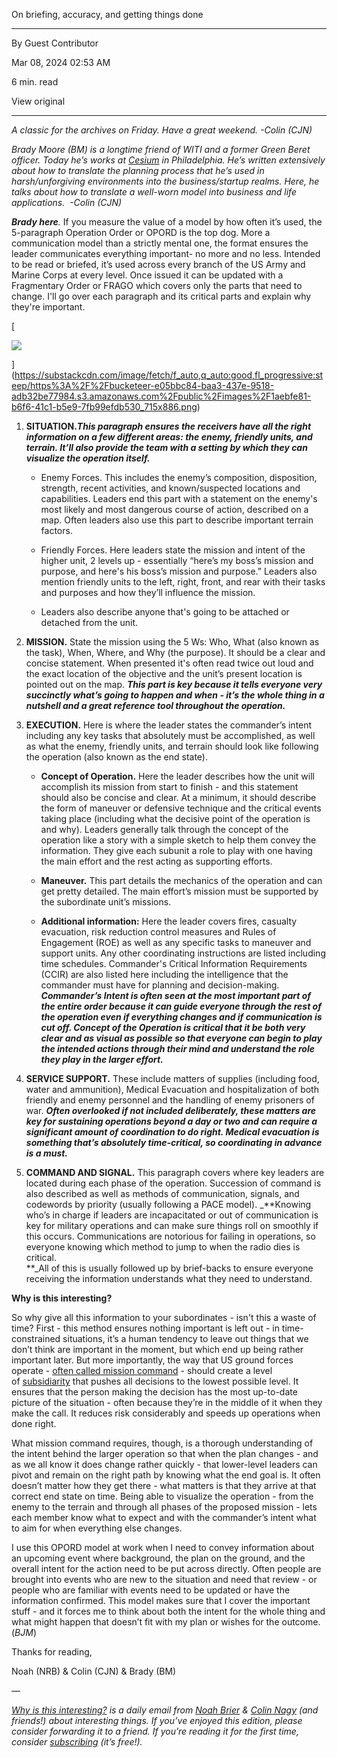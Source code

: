 On briefing, accuracy, and getting things done

---

By Guest Contributor

Mar 08, 2024 02:53 AM

6 min. read

View original

---

_A classic for the archives on Friday. Have a great weekend. -Colin (CJN)_

_Brady Moore (BM) is a longtime friend of WITI and a former Green Beret officer. Today he’s works at [Cesium](https://cesium.com/index.html) in Philadelphia. He’s written extensively about how to translate the planning process that he’s used in harsh/unforgiving environments into the business/startup realms. Here, he talks about how to translate a well-worn model into business and life applications.  -Colin (CJN)_ 

_**Brady here**._ If you measure the value of a model by how often it’s used, the 5-paragraph Operation Order or OPORD is the top dog. More a communication model than a strictly mental one, the format ensures the leader communicates everything important- no more and no less. Intended to be read or briefed, it’s used across every branch of the US Army and Marine Corps at every level. Once issued it can be updated with a Fragmentary Order or FRAGO which covers only the parts that need to change. I'll go over each paragraph and its critical parts and explain why they're important.

[

![](https://substackcdn.com/image/fetch/w_1456,c_limit,f_auto,q_auto:good,fl_progressive:steep/https%3A%2F%2Fbucketeer-e05bbc84-baa3-437e-9518-adb32be77984.s3.amazonaws.com%2Fpublic%2Fimages%2F1aebfe81-b6f6-41c1-b5e9-7fb99efdb530_715x886.png)

](https://substackcdn.com/image/fetch/f_auto,q_auto:good,fl_progressive:steep/https%3A%2F%2Fbucketeer-e05bbc84-baa3-437e-9518-adb32be77984.s3.amazonaws.com%2Fpublic%2Fimages%2F1aebfe81-b6f6-41c1-b5e9-7fb99efdb530_715x886.png)

1. **SITUATION.**_**This paragraph ensures the receivers have all the right information on a few different areas: the enemy, friendly units, and terrain. It’ll also provide the team with a setting by which they can visualize the operation itself.**_
    
    - Enemy Forces. This includes the enemy’s composition, disposition, strength, recent activities, and known/suspected locations and capabilities. Leaders end this part with a statement on the enemy's most likely and most dangerous course of action, described on a map. Often leaders also use this part to describe important terrain factors.
        
    - Friendly Forces. Here leaders state the mission and intent of the higher unit, 2 levels up - essentially “here’s my boss’s mission and purpose, and here's his boss’s mission and purpose.” Leaders also mention friendly units to the left, right, front, and rear with their tasks and purposes and how they’ll influence the mission.
        
    - Leaders also describe anyone that's going to be attached or detached from the unit. 
        
2. **MISSION.** State the mission using the 5 Ws: Who, What (also known as the task), When, Where, and Why (the purpose). It should be a clear and concise statement. When presented it's often read twice out loud and the exact location of the objective and the unit’s present location is pointed out on the map. _**This part is key because it tells everyone very succinctly what’s going to happen and when - it’s the whole thing in a nutshell and a great reference tool throughout the operation.**_
    
3. **EXECUTION.** Here is where the leader states the commander’s intent including any key tasks that absolutely must be accomplished, as well as what the enemy, friendly units, and terrain should look like following the operation (also known as the end state). 
    
    - **Concept of Operation.** Here the leader describes how the unit will accomplish its mission from start to finish - and this statement should also be concise and clear. At a minimum, it should describe the form of maneuver or defensive technique and the critical events taking place (including what the decisive point of the operation is and why). Leaders generally talk through the concept of the operation like a story with a simple sketch to help them convey the information. They give each subunit a role to play with one having the main effort and the rest acting as supporting efforts.
        
    - **Maneuver.** This part details the mechanics of the operation and can get pretty detailed. The main effort’s mission must be supported by the subordinate unit’s missions.
        
    - **Additional information:** Here the leader covers fires, casualty evacuation, risk reduction control measures and Rules of Engagement (ROE) as well as any specific tasks to maneuver and support units. Any other coordinating instructions are listed including time schedules. Commander's Critical Information Requirements (CCIR) are also listed here including the intelligence that the commander must have for planning and decision-making.  
        _**Commander’s Intent is often seen at the most important part of the entire order because it can guide everyone through the rest of the operation even if everything changes and if communication is cut off. Concept of the Operation is critical that it be both very clear and as visual as possible so that everyone can begin to play the intended actions through their mind and understand the role they play in the larger effort.**_
        
4. **SERVICE SUPPORT.** These include matters of supplies (including food, water and ammunition), Medical Evacuation and hospitalization of both friendly and enemy personnel and the handling of enemy prisoners of war. _**Often overlooked if not included deliberately, these matters are key for sustaining operations beyond a day or two and can require a significant amount of coordination to do right. Medical evacuation is something that’s absolutely time-critical, so coordinating in advance is a must.**_
    
5. **COMMAND AND SIGNAL.** This paragraph covers where key leaders are located during each phase of the operation. Succession of command is also described as well as methods of communication, signals, and codewords by priority (usually following a PACE model). _**Knowing who’s in charge if leaders are incapacitated or out of communication is key for military operations and can make sure things roll on smoothly if this occurs. Communications are notorious for failing in operations, so everyone knowing which method to jump to when the radio dies is critical.  
    **_All of this is usually followed up by brief-backs to ensure everyone receiving the information understands what they need to understand.
    

**Why is this interesting?** 

So why give all this information to your subordinates - isn't this a waste of time? First - this method ensures nothing important is left out - in time-constrained situations, it’s a human tendency to leave out things that we don’t think are important in the moment, but which end up being rather important later. But more importantly, the way that US ground forces operate - [often called mission command](https://quartermaster.substack.com/p/the-quartermaster-monday-29-april) - should create a level of [subsidiarity](https://en.wikipedia.org/wiki/Subsidiarity) that pushes all decisions to the lowest possible level. It ensures that the person making the decision has the most up-to-date picture of the situation - often because they’re in the middle of it when they make the call. It reduces risk considerably and speeds up operations when done right. 

What mission command requires, though, is a thorough understanding of the intent behind the larger operation so that when the plan changes - and as we all know it does change rather quickly - that lower-level leaders can pivot and remain on the right path by knowing what the end goal is. It often doesn’t matter how they get there - what matters is that they arrive at that correct end state on time. Being able to visualize the operation - from the enemy to the terrain and through all phases of the proposed mission - lets each member know what to expect and with the commander’s intent what to aim for when everything else changes. 

I use this OPORD model at work when I need to convey information about an upcoming event where background, the plan on the ground, and the overall intent for the action need to be put across directly. Often people are brought into events who are new to the situation and need that review - or people who are familiar with events need to be updated or have the information confirmed. This model makes sure that I cover the important stuff - and it forces me to think about both the intent for the whole thing and what might happen that doesn’t fit with my plan or wishes for the outcome. (_BJM_)

Thanks for reading,

Noah (NRB) & Colin (CJN) & Brady (BM)

—

_[Why is this interesting?](http://whyisthisinteresting.com/) is a daily email from [Noah Brier](http://twitter.com/heyitsnoah) & [Colin Nagy](http://twitter.com/cjn) (and friends!) about interesting things. If you’ve enjoyed this edition, please consider forwarding it to a friend. If you’re reading it for the first time, consider [subscribing](https://whyisthisinteresting.com/subscribe/) (it’s free!)._